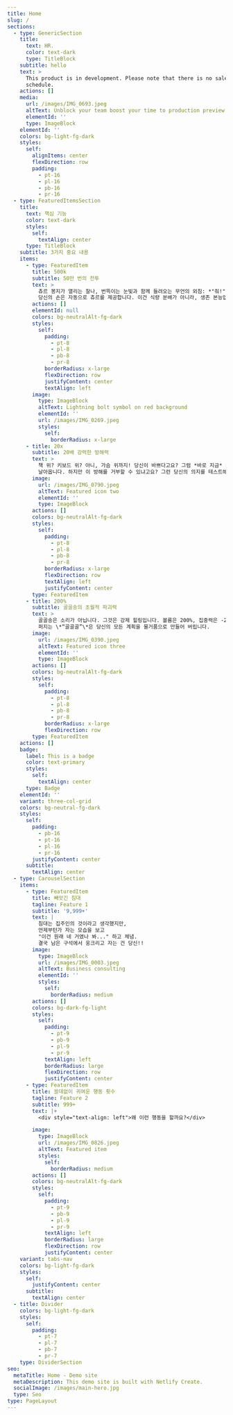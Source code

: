 ```yaml
---
title: Home
slug: /
sections:
  - type: GenericSection
    title:
      text: HR.
      color: text-dark
      type: TitleBlock
    subtitle: hello
    text: >
      This product is in development. Please note that there is no sales
      schedule.
    actions: []
    media:
      url: /images/IMG_0693.jpeg
      altText: Unblock your team boost your time to production preview
      elementId: ''
      type: ImageBlock
    elementId: ''
    colors: bg-light-fg-dark
    styles:
      self:
        alignItems: center
        flexDirection: row
        padding:
          - pt-16
          - pl-16
          - pb-16
          - pr-16
  - type: FeaturedItemsSection
    title:
      text: 핵심 기능
      color: text-dark
      styles:
        self:
          textAlign: center
      type: TitleBlock
    subtitle: 3가지 중요 내용
    items:
      - type: FeaturedItem
        title: 500k
        subtitle: 50만 번의 전투
        text: >
          츄르 봉지가 열리는 찰나, 번뜩이는 눈빛과 함께 들려오는 무언의 외침: *"줘!"* 이미 50만 번의 전투를 치르며 학습된
          당신의 손은 자동으로 츄르를 제공합니다. 이건 식량 분배가 아니라, 생존 본능입니다.
        actions: []
        elementId: null
        colors: bg-neutralAlt-fg-dark
        styles:
          self:
            padding:
              - pt-8
              - pl-8
              - pb-8
              - pr-8
            borderRadius: x-large
            flexDirection: row
            justifyContent: center
            textAlign: left
        image:
          type: ImageBlock
          altText: Lightning bolt symbol on red background
          elementId: ''
          url: /images/IMG_0269.jpeg
          styles:
            self:
              borderRadius: x-large
      - title: 20x
        subtitle: 20배 강력한 방해력
        text: >
          책 위? 키보드 위? 아니, 가슴 위까지! 당신이 바쁘다고요? 그럼 *바로 지금* 주인님께 주목하라는 강력한 방해 시그널이
          날아옵니다. 하지만 이 방해를 거부할 수 있냐고요? 그런 당신의 의지를 테스트해 본 적 있나요?
        image:
          url: /images/IMG_0790.jpeg
          altText: Featured icon two
          elementId: ''
          type: ImageBlock
        actions: []
        colors: bg-neutralAlt-fg-dark
        styles:
          self:
            padding:
              - pt-8
              - pl-8
              - pb-8
              - pr-8
            borderRadius: x-large
            flexDirection: row
            textAlign: left
            justifyContent: center
        type: FeaturedItem
      - title: 200%
        subtitle: 골골송의 초월적 파괴력
        text: >
          골골송은 소리가 아닙니다. 그것은 강제 힐링입니다. 볼륨은 200%, 집중력은 -200%! 이 작은 고양이 스피커에서 울려
          퍼지는 \*“골골골”\*은 당신의 모든 계획을 물거품으로 만들어 버립니다.
        image:
          url: /images/IMG_0390.jpeg
          altText: Featured icon three
          elementId: ''
          type: ImageBlock
        actions: []
        colors: bg-neutralAlt-fg-dark
        styles:
          self:
            padding:
              - pt-8
              - pl-8
              - pb-8
              - pr-8
            borderRadius: x-large
            flexDirection: row
        type: FeaturedItem
    actions: []
    badge:
      label: This is a badge
      color: text-primary
      styles:
        self:
          textAlign: center
      type: Badge
    elementId: ''
    variant: three-col-grid
    colors: bg-neutral-fg-dark
    styles:
      self:
        padding:
          - pb-16
          - pt-16
          - pl-16
          - pr-16
        justifyContent: center
      subtitle:
        textAlign: center
  - type: CarouselSection
    items:
      - type: FeaturedItem
        title: 빼앗긴 침대
        tagline: Feature 1
        subtitle: '9,999+'
        text: |
          침대는 집주인의 것이라고 생각했지만,
          언제부턴가 자는 모습을 보고
          "이건 원래 네 거였나 봐..." 하고 체념.
          결국 남은 구석에서 웅크리고 자는 건 당신!!
        image:
          type: ImageBlock
          url: /images/IMG_0003.jpeg
          altText: Business consulting
          elementId: ''
          styles:
            self:
              borderRadius: medium
        actions: []
        colors: bg-dark-fg-light
        styles:
          self:
            padding:
              - pt-9
              - pb-9
              - pl-9
              - pr-9
            textAlign: left
            borderRadius: large
            flexDirection: row
            justifyContent: center
      - type: FeaturedItem
        title: 쓸데없이 귀여운 행동 횟수
        tagline: Feature 2
        subtitle: 999+
        text: |+
          <div style="text-align: left">왜 이런 행동을 할까요?</div>

        image:
          type: ImageBlock
          url: /images/IMG_0826.jpeg
          altText: Featured item
          styles:
            self:
              borderRadius: medium
        actions: []
        colors: bg-neutralAlt-fg-dark
        styles:
          self:
            padding:
              - pt-9
              - pb-9
              - pl-9
              - pr-9
            textAlign: left
            borderRadius: large
            flexDirection: row
            justifyContent: center
    variant: tabs-nav
    colors: bg-light-fg-dark
    styles:
      self:
        justifyContent: center
      subtitle:
        textAlign: center
  - title: Divider
    colors: bg-light-fg-dark
    styles:
      self:
        padding:
          - pt-7
          - pl-7
          - pb-7
          - pr-7
    type: DividerSection
seo:
  metaTitle: Home - Demo site
  metaDescription: This demo site is built with Netlify Create.
  socialImage: /images/main-hero.jpg
  type: Seo
type: PageLayout
---
```

